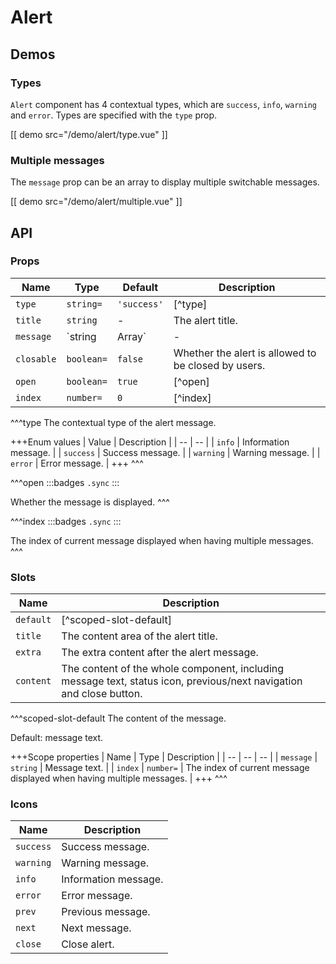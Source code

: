 # Alert

## Demos

### Types

`Alert` component has 4 contextual types, which are `success`, `info`, `warning` and `error`. Types are specified with the `type` prop.

[[ demo src="/demo/alert/type.vue" ]]

### Multiple messages

The `message` prop can be an array to display multiple switchable messages.

[[ demo src="/demo/alert/multiple.vue" ]]

## API

### Props

| Name | Type | Default | Description |
| -- | -- | -- | -- |
| `type` | `string=` | `'success'` | [^type] |
| `title` | `string` | - | The alert title. |
| `message` | `string|Array<string>` | - | The alert message. When specified as an array, multiple messages will be displayed with previous/next navigation. |
| `closable` | `boolean=` | `false` | Whether the alert is allowed to be closed by users. |
| `open` | `boolean=` | `true` | [^open] |
| `index` | `number=` | `0` | [^index] |

^^^type
The contextual type of the alert message.

+++Enum values
| Value | Description |
| -- | -- |
| `info` | Information message. |
| `success` | Success message. |
| `warning` | Warning message. |
| `error` | Error message. |
+++
^^^

^^^open
:::badges
`.sync`
:::

Whether the message is displayed.
^^^

^^^index
:::badges
`.sync`
:::

The index of current message displayed when having multiple messages.
^^^

### Slots

| Name | Description |
| -- | -- |
| `default` | [^scoped-slot-default] |
| `title` | The content area of the alert title. |
| `extra` | The extra content after the alert message. |
| `content` | The content of the whole component, including message text, status icon, previous/next navigation and close button. |

^^^scoped-slot-default
The content of the message.

Default: message text.

+++Scope properties
| Name | Type | Description |
| -- | -- | -- |
| `message` | `string` | Message text. |
| `index` | `number=` | The index of current message displayed when having multiple messages. |
+++
^^^

### Icons

| Name | Description |
| -- | -- |
| `success` | Success message. |
| `warning` | Warning message. |
| `info` | Information message. |
| `error` | Error message. |
| `prev` | Previous message. |
| `next` | Next message. |
| `close` | Close alert. |
